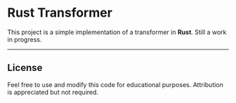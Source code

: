 # Rust Transformer

This project is a simple implementation of a transformer in **Rust**. Still a work in progress.

---

## License

Feel free to use and modify this code for educational purposes. Attribution is appreciated but not required.
